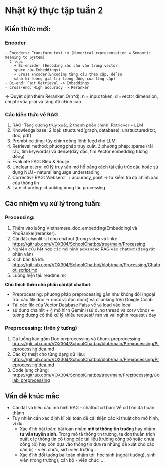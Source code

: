 
# Nhật ký thực tập tuần 2

## Kiến thức mới: 

### Encoder
	- Encoders: Transform text to (Numerical representation = Semantic meaning to System)
	- 2 loại 
		+ Bi-encoder (Encoding các câu vào trong vector
		space của Embeddings) 
		+ Cross encoder(Encoding từng câu theo cặp, để so
		sánh kĩ lưỡng giá trị tương đồng của từng cặp)
	- Bi-end: Fast Retrieval -> Embeddings
	- Cross-end: High accuracy -> Reranker
-> Quyết định thêm Reranker, O(n*d): n = input token, d =vector dimension, chi phí vừa phải và tăng độ chính cao

### Các kiến thức về RAG
1. RAG:  Tăng cường truy xuất, 2 thành phần chính: Retriever + LLM 
2. Knowledge base: 2 loại: structured(graph, database), unstructured(txt, doc, pdf)
3. Prombt editting: tùy chỉnh dòng lệnh feed cho LLM
4. Retrieval method: phương pháp truy xuất, 2 phương pháp: sparse (rải rác, tìm keywords) và dense(dày đặc, tìm Vector embedding tương đồng)
5. Evaluate RAG: Bleu & Rouge
6. Unclear query: xử lý truy vấn mơ hồ bằng cách tái cấu trúc câu hoặc sử dụng NLU - natural language understading
7.  Corrective RAG: Webserch + accuracy_point -> tự kiểm tra độ chính xác của thông tin
8.  Late chunking: chunking trong lúc processing

## Các nhiệm vụ xử lý trong tuần: 
### Processing:
1. Thêm vào luồng Vietnamese_doc_embedding(Embedding) và PhoRanker(reranker). 
2. Cài đặt chainlit-UI cho chatbot (trong video và link): https://github.com/VOX304/SchoolChatbot/tree/main/Processing
3. Nghiên cứu kết hợp các mô hình advanced RAG vào chatbot (đang rất phân vân)
4.  Kịch bản trả lời: https://github.com/VOX304/SchoolChatbot/blob/main/Processing/Chatbot_script.md
5. Luồng hiện tại: readme.md

**Chú thích thêm cho phần cài đặt chatbot**:
-	 Preprocessing: phương pháp preprocessing gần như không đổi (ngoại trừ: các file doc -> docx và đọc docx) và chunking trên Google Colab
-	Tải các file của Vector Database Faiss về và load vào local
-	sử dụng chainlit + 4 mô hình Gemini (sử dụng thread và xoay vòng) -> tương đương có thể xử lý nhiều request/ min và vài nghìn request / day 

### Preprocessing: (trên ý tưởng)
1.  Cả luồng bao gồm Doc preprocessing và Chunk preprocessing: https://github.com/VOX304/SchoolChatbot/blob/main/Preprocessing/PreprocessingIdea.md
2. Các kỹ thuật cho từng dạng dữ liệu: https://github.com/VOX304/SchoolChatbot/blob/main/Preprocessing/PreprocessingIdea.md
3. Code lưng chừng: https://github.com/VOX304/SchoolChatbot/tree/main/Preprocessing/Colab_preprocessing

## Vấn đề khúc mắc
- Cài đặt và hiểu các mô hình RAG - chatbot cơ bản: Về cơ bản đã hoàn thành
- Tuy nhiên cần xác định kĩ bài toán để cải thiện các kĩ thuật cho mô hình, ví dụ: 
	+ Xác định bài toán: bài toán nhằm **mô tả thông tin trường** hay nhằm **tư vấn tuyển sinh**. Trong mô tả thông tin trường, ta đơn thuần trích xuất các thông tin có trong các tài liệu (trường công bố hoặc chưa công bố) hay còn dựa vào thông tin đưa ra những đề xuất cho các cán bộ - viên chức, sinh viên trường . 
	+ Xác định đối tượng bài toán nhắm tới: Học sinh (ngoài trường), sinh viên (trong trường), cán bộ - viên chức, ...
	
